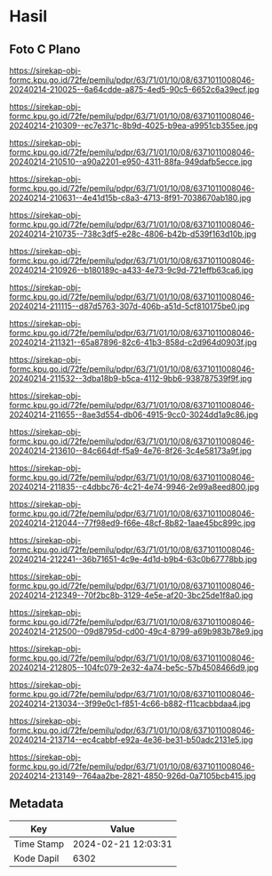 # Hasil

## Foto C Plano

https://sirekap-obj-formc.kpu.go.id/72fe/pemilu/pdpr/63/71/01/10/08/6371011008046-20240214-210025--6a64cdde-a875-4ed5-90c5-6652c6a39ecf.jpg

https://sirekap-obj-formc.kpu.go.id/72fe/pemilu/pdpr/63/71/01/10/08/6371011008046-20240214-210309--ec7e371c-8b9d-4025-b9ea-a9951cb355ee.jpg

https://sirekap-obj-formc.kpu.go.id/72fe/pemilu/pdpr/63/71/01/10/08/6371011008046-20240214-210510--a90a2201-e950-4311-88fa-949dafb5ecce.jpg

https://sirekap-obj-formc.kpu.go.id/72fe/pemilu/pdpr/63/71/01/10/08/6371011008046-20240214-210631--4e41d15b-c8a3-4713-8f91-7038670ab180.jpg

https://sirekap-obj-formc.kpu.go.id/72fe/pemilu/pdpr/63/71/01/10/08/6371011008046-20240214-210735--738c3df5-e28c-4806-b42b-d539f163d10b.jpg

https://sirekap-obj-formc.kpu.go.id/72fe/pemilu/pdpr/63/71/01/10/08/6371011008046-20240214-210926--b180189c-a433-4e73-9c9d-721effb63ca6.jpg

https://sirekap-obj-formc.kpu.go.id/72fe/pemilu/pdpr/63/71/01/10/08/6371011008046-20240214-211115--d87d5763-307d-406b-a51d-5cf810175be0.jpg

https://sirekap-obj-formc.kpu.go.id/72fe/pemilu/pdpr/63/71/01/10/08/6371011008046-20240214-211321--65a87896-82c6-41b3-858d-c2d964d0903f.jpg

https://sirekap-obj-formc.kpu.go.id/72fe/pemilu/pdpr/63/71/01/10/08/6371011008046-20240214-211532--3dba18b9-b5ca-4112-9bb6-938787539f9f.jpg

https://sirekap-obj-formc.kpu.go.id/72fe/pemilu/pdpr/63/71/01/10/08/6371011008046-20240214-211655--8ae3d554-db06-4915-9cc0-3024dd1a9c86.jpg

https://sirekap-obj-formc.kpu.go.id/72fe/pemilu/pdpr/63/71/01/10/08/6371011008046-20240214-213610--84c664df-f5a9-4e76-8f26-3c4e58173a9f.jpg

https://sirekap-obj-formc.kpu.go.id/72fe/pemilu/pdpr/63/71/01/10/08/6371011008046-20240214-211835--c4dbbc76-4c21-4e74-9946-2e99a8eed800.jpg

https://sirekap-obj-formc.kpu.go.id/72fe/pemilu/pdpr/63/71/01/10/08/6371011008046-20240214-212044--77f98ed9-f66e-48cf-8b82-1aae45bc899c.jpg

https://sirekap-obj-formc.kpu.go.id/72fe/pemilu/pdpr/63/71/01/10/08/6371011008046-20240214-212241--36b71651-4c9e-4d1d-b9b4-63c0b67778bb.jpg

https://sirekap-obj-formc.kpu.go.id/72fe/pemilu/pdpr/63/71/01/10/08/6371011008046-20240214-212349--70f2bc8b-3129-4e5e-af20-3bc25de1f8a0.jpg

https://sirekap-obj-formc.kpu.go.id/72fe/pemilu/pdpr/63/71/01/10/08/6371011008046-20240214-212500--09d8795d-cd00-49c4-8799-a69b983b78e9.jpg

https://sirekap-obj-formc.kpu.go.id/72fe/pemilu/pdpr/63/71/01/10/08/6371011008046-20240214-212805--104fc079-2e32-4a74-be5c-57b4508466d9.jpg

https://sirekap-obj-formc.kpu.go.id/72fe/pemilu/pdpr/63/71/01/10/08/6371011008046-20240214-213034--3f99e0c1-f851-4c66-b882-f11cacbbdaa4.jpg

https://sirekap-obj-formc.kpu.go.id/72fe/pemilu/pdpr/63/71/01/10/08/6371011008046-20240214-213714--ec4cabbf-e92a-4e36-be31-b50adc2131e5.jpg

https://sirekap-obj-formc.kpu.go.id/72fe/pemilu/pdpr/63/71/01/10/08/6371011008046-20240214-213149--764aa2be-2821-4850-926d-0a7105bcb415.jpg


## Metadata

| Key        | Value               |
| ---------- | ------------------- |
| Time Stamp | 2024-02-21 12:03:31 |
| Kode Dapil | 6302                |



